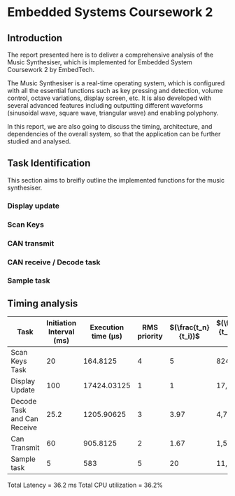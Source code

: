 # Embedded Systems Coursework 2
## Introduction

The report presented here is to deliver a comprehensive analysis of the Music Synthesiser, which is implemented for Embedded System Coursework 2 by EmbedTech.

The Music Synthesiser is a real-time operating system, which is configured with all the essential functions such as key pressing and detection, volume control, octave variations, display screen, etc. It is also developed with several advanced features including outputting different waveforms (sinusoidal wave, square wave, triangular wave) and enabling polyphony.

In this report, we are also going to discuss the timing, architecture, and dependencies of the overall system, so that the application can be further studied and analysed.


## Task Identification

This section aims to breifly outline the implemented functions for the music synthesiser. 

### Display update
### Scan Keys
### CAN transmit
### CAN receive / Decode task
### Sample task


## Timing analysis
| Task   | Initiation Interval (ms) |Execution time (μs)| RMS priority | $(\frac{t_n}{t_i})$ | $(\frac{t_n}{t_i})*T_i$ (μs)| $(\frac{T_i}{t_i})$ (%)|
| ----------------| -------------------------|-------------------|--------------|-------|-------------------------------------------------| ----|
| Scan Keys Task  | 20   | 164.8125          | 4  | 5     | 824.06   | 0.824 | 
| Display Update    | 100 | 17424.03125       | 1    | 1     | 17,424.03| 17.42|
| Decode Task and Can Receive    | 25.2  | 1205.90625        | 3       | 3.97  | 4,785.34  | 4.79 |
| Can Transmit    | 60  | 905.8125          | 2     | 1.67  | 1,509.69   | 1.51|
| Sample task     | 5  | 583               | 5   | 20    | 11,660  | 11.66|


Total Latency = 36.2 ms
Total CPU utilization = 36.2%
